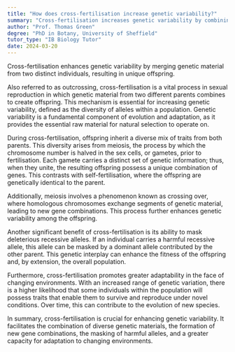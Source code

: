 ```yaml
---
title: "How does cross-fertilisation increase genetic variability?"
summary: "Cross-fertilisation increases genetic variability by combining genetic material from two different individuals, creating unique offspring."
author: "Prof. Thomas Green"
degree: "PhD in Botany, University of Sheffield"
tutor_type: "IB Biology Tutor"
date: 2024-03-20
---
```


Cross-fertilisation enhances genetic variability by merging genetic material from two distinct individuals, resulting in unique offspring.

Also referred to as outcrossing, cross-fertilisation is a vital process in sexual reproduction in which genetic material from two different parents combines to create offspring. This mechanism is essential for increasing genetic variability, defined as the diversity of alleles within a population. Genetic variability is a fundamental component of evolution and adaptation, as it provides the essential raw material for natural selection to operate on.

During cross-fertilisation, offspring inherit a diverse mix of traits from both parents. This diversity arises from meiosis, the process by which the chromosome number is halved in the sex cells, or gametes, prior to fertilisation. Each gamete carries a distinct set of genetic information; thus, when they unite, the resulting offspring possess a unique combination of genes. This contrasts with self-fertilisation, where the offspring are genetically identical to the parent.

Additionally, meiosis involves a phenomenon known as crossing over, where homologous chromosomes exchange segments of genetic material, leading to new gene combinations. This process further enhances genetic variability among the offspring.

Another significant benefit of cross-fertilisation is its ability to mask deleterious recessive alleles. If an individual carries a harmful recessive allele, this allele can be masked by a dominant allele contributed by the other parent. This genetic interplay can enhance the fitness of the offspring and, by extension, the overall population.

Furthermore, cross-fertilisation promotes greater adaptability in the face of changing environments. With an increased range of genetic variation, there is a higher likelihood that some individuals within the population will possess traits that enable them to survive and reproduce under novel conditions. Over time, this can contribute to the evolution of new species.

In summary, cross-fertilisation is crucial for enhancing genetic variability. It facilitates the combination of diverse genetic materials, the formation of new gene combinations, the masking of harmful alleles, and a greater capacity for adaptation to changing environments.
    